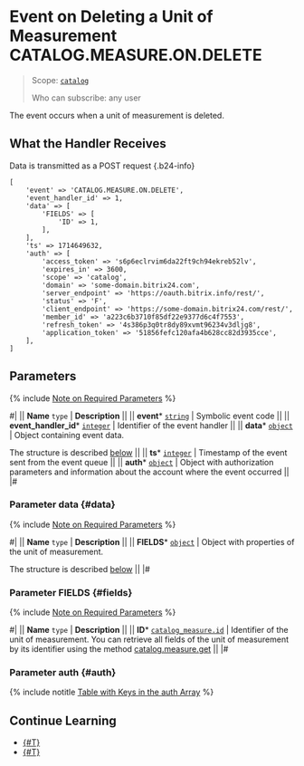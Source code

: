 # Event on Deleting a Unit of Measurement CATALOG.MEASURE.ON.DELETE

> Scope: [`catalog`](../../scopes/permissions.md)
>
> Who can subscribe: any user

The event occurs when a unit of measurement is deleted.

## What the Handler Receives

Data is transmitted as a POST request {.b24-info}

```
[
    'event' => 'CATALOG.MEASURE.ON.DELETE',    
    'event_handler_id' => 1,
    'data' => [
        'FIELDS' => [
            'ID' => 1,
        ],
    ],
    'ts' => 1714649632,
    'auth' => [
        'access_token' => 's6p6eclrvim6da22ft9ch94ekreb52lv',
        'expires_in' => 3600,
        'scope' => 'catalog',
        'domain' => 'some-domain.bitrix24.com',
        'server_endpoint' => 'https://oauth.bitrix.info/rest/',
        'status' => 'F',
        'client_endpoint' => 'https://some-domain.bitrix24.com/rest/',
        'member_id' => 'a223c6b3710f85df22e9377d6c4f7553',
        'refresh_token' => '4s386p3q0tr8dy89xvmt96234v3dljg8',
        'application_token' => '51856fefc120afa4b628cc82d3935cce',
    ],
]
```

## Parameters

{% include [Note on Required Parameters](../../../_includes/required.md) %}

#|
|| **Name**
`type` | **Description** ||
|| **event***
[`string`](../../data-types.md) | Symbolic event code ||
|| **event_handler_id***
[`integer`](../../data-types.md) | Identifier of the event handler ||
|| **data***
[`object`](../../data-types.md) | Object containing event data.

The structure is described [below](#data) ||
|| **ts***
[`integer`](../../data-types.md) | Timestamp of the event sent from the event queue ||
|| **auth***
[`object`](../../data-types.md) | Object with authorization parameters and information about the account where the event occurred ||
|#

### Parameter data {#data}

{% include [Note on Required Parameters](../../../_includes/required.md) %}

#|
|| **Name**
`type` | **Description** ||
|| **FIELDS***
[`object`](../../data-types.md) | Object with properties of the unit of measurement.

The structure is described [below](#fields) ||
|#

### Parameter FIELDS {#fields}

{% include [Note on Required Parameters](../../../_includes/required.md) %}

#|
|| **Name**
`type` | **Description** ||
|| **ID***
[`catalog_measure.id`](../data-types.md#catalog_measure) | Identifier of the unit of measurement. You can retrieve all fields of the unit of measurement by its identifier using the method [catalog.measure.get](../measure/catalog-measure-get.md) ||
|#

### Parameter auth {#auth}

{% include notitle [Table with Keys in the auth Array](../../../_includes/auth-params-in-events.md) %}

## Continue Learning

- [{#T}](./catalog-measure-on-add.md)
- [{#T}](./catalog-measure-on-update.md)